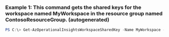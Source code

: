 ### Example 1: This command gets the shared keys for the workspace named MyWorkspace in the resource group named ContosoResourceGroup. (autogenerated)
```powershell
PS C:\> Get-AzOperationalInsightsWorkspaceSharedKey -Name MyWorkspace -ResourceGroupName ContosoResourceGroup
```

